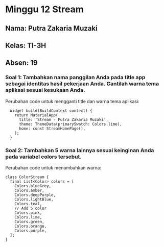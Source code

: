 # Minggu 12 Stream

## Nama: Putra Zakaria Muzaki
## Kelas: TI-3H
## Absen: 19

### Soal 1: Tambahkan nama panggilan Anda pada title app sebagai identitas hasil pekerjaan Anda. Gantilah warna tema aplikasi sesuai kesukaan Anda.

Perubahan code untuk mengganti title dan warna tema aplikasi:
```
  Widget build(BuildContext context) {
    return MaterialApp(
      title: 'Stream - Putra Zakaria Muzaki',
      theme: ThemeData(primarySwatch: Colors.lime),
      home: const StreamHomePage(),
    );
  }
```

### Soal 2: Tambahkan 5 warna lainnya sesuai keinginan Anda pada variabel colors tersebut.

Perubahan code untuk menambahkan warna:
```
class ColorStream {
  final List<Color> colors = [
    Colors.blueGrey,
    Colors.amber,
    Colors.deepPurple,
    Colors.lightBlue,
    Colors.teal,
    // Add 5 color
    Colors.pink,
    Colors.lime,
    Colors.green,
    Colors.orange,
    Colors.purple,
  ];
}
```